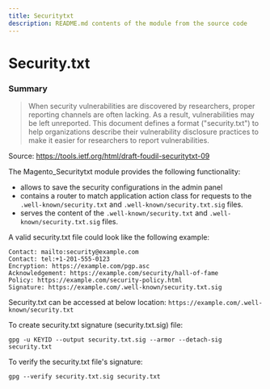 ```yaml
---
title: Securitytxt
description: README.md contents of the module from the source code
---
```


# Security.txt

### Summary
>
>  When security vulnerabilities are discovered by researchers, proper reporting channels are often lacking. As a result, vulnerabilities may be left unreported. This document defines a format ("security.txt") to help organizations describe their vulnerability disclosure practices to make it easier for researchers to report vulnerabilities.

Source: https://tools.ietf.org/html/draft-foudil-securitytxt-09

The Magento_Securitytxt module provides the following functionality:

* allows to save the security configurations in the admin panel
* contains a router to match application action class for requests to the `.well-known/security.txt` and `.well-known/security.txt.sig` files.
* serves the content of the `.well-known/security.txt` and `.well-known/security.txt.sig` files.

A valid security.txt file could look like the following example:

```
Contact: mailto:security@example.com
Contact: tel:+1-201-555-0123
Encryption: https://example.com/pgp.asc
Acknowledgement: https://example.com/security/hall-of-fame
Policy: https://example.com/security-policy.html
Signature: https://example.com/.well-known/security.txt.sig
```

Security.txt can be accessed at below location:
`https://example.com/.well-known/security.txt`

To create security.txt signature (security.txt.sig) file:

`gpg -u KEYID --output security.txt.sig --armor --detach-sig security.txt`

To verify the security.txt file's signature:

`gpg --verify security.txt.sig security.txt`
